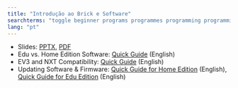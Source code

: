 ```yaml
---
title: "Introdução ao Brick e Software"
searchterms: "toggle beginner programs programmes programming programming_app programing introev3 brick software ev3 buttons centre up- down- left- right- center- ipad tablet android app introduction introduction_to_brick_and_software introdução_ao_brick_e_software"
lang: "pt"
---
```

 <ul>
 <li class="ng-binding">Slides:
 <a href="ProgrammingLessons/beginner/Introduction.pptx">PPTX</a>,
 <a href="ProgrammingLessons/beginner/Introduction.pdf">PDF</a>
 </li>
 <li>Edu vs. Home Edition Software: <a href="translations/en-us/guides//EDUvsHome.pdf">Quick
 Guide</a> (English)
 </li>
 <li>EV3 and NXT Compatibility: <a href="translations/en-us/guides//EV3andNXT.pdf">Quick
 Guide</a> (English)
 </li>
 <li>Updating Software &amp; Firmware: <a href="translations/en-us/guides//UpdatingHome.pdf">Quick
 Guide for Home Edition</a> (English), <a href="translations/en-us/guides//UpdatingEdu.pdf">Quick
 Guide for Edu Edition</a> (English)
 </li>
 </ul>

